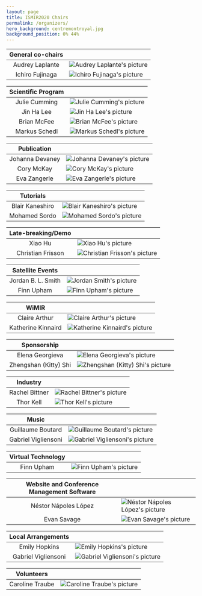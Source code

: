 ```yaml
---
layout: page
title: ISMIR2020 Chairs
permalink: /organizers/
hero_background: centremontroyal.jpg
background_position: 0% 44%
---
```


| General co-chairs  |                                                                                                |
|:------------------:|:-----------------------------------------------------------------------------------------------|
| Audrey Laplante    | ![Audrey Laplante's picture](/assets/img/organizers/audrey_100px.jpg "Audrey Laplante") |
| Ichiro Fujinaga    | ![Ichiro Fujinaga's picture](/assets/img/organizers/ich_100px.jpg "Ichiro Fujinaga") |

| Scientific Program  |                                                                                               |
|:-------------------:|:----------------------------------------------------------------------------------------------|
| Julie Cumming       | ![Julie Cumming's picture](/assets/img/organizers/julie_100px.jpg "Julie Cumming")    |
| Jin Ha Lee          | ![Jin Ha Lee's picture](/assets/img/organizers/jinha_100px.jpg "Jin Ha Lee")        |
| Brian McFee         | ![Brian McFee's picture](/assets/img/organizers/brian_100px.jpg "Brian McFee")        |
| Markus Schedl       | ![Markus Schedl's picture](/assets/img/organizers/markus_100px.jpg "Markus Schedl") |

| Publication      |                                                                                                |
|:----------------:|:-----------------------------------------------------------------------------------------------|
| Johanna Devaney  | ![Johanna Devaney's picture](/assets/img/organizers/johanna_100px.jpg "Johanna Devaney") |
| Cory McKay       | ![Cory McKay's picture](/assets/img/organizers/cory_100px.jpg "Cory McKay")          |
| Eva Zangerle     | ![Eva Zangerle's picture](/assets/img/organizers/eva_100px.jpg "Eva Zangerle")       |

| Tutorials        |                                                                                                  |
|:----------------:|:-------------------------------------------------------------------------------------------------|
| Blair Kaneshiro  | ![Blair Kaneshiro's picture](/assets/img/organizers/blair_100px.jpg "Blair Kaneshiro") |
| Mohamed Sordo    | ![Mohamed Sordo's picture](/assets/img/organizers/mohamed_100px.jpg "Mohamed Sordo")       |

| Late-breaking/Demo  |                                                                                                    |
|:-------------------:|:---------------------------------------------------------------------------------------------------|
| Xiao Hu             | ![Xiao Hu's picture](/assets/img/organizers/xiaoxhu_100px.jpg "Xiao Hu")                 |
| Christian Frisson   | ![Christian Frisson's picture](/assets/img/organizers/christian_100px.jpg "Christian Frisson") |

| Satellite Events    |                                                                                                |
|:-------------------:|:-----------------------------------------------------------------------------------------------|
| Jordan B. L. Smith  | ![Jordan Smith's picture](/assets/img/organizers/jordan_100px.jpg "Jordan B. L. Smith") |
| Finn Upham          | ![Finn Upham's picture](/assets/img/organizers/finn_100px.jpg "Finn Upham")           |

| WiMIR               |                                                                                                            |
|:-------------------:|:-----------------------------------------------------------------------------------------------------------|
| Claire Arthur       | ![Claire Arthur's picture](/assets/img/organizers/claire_100px.jpg "Claire Arthur")              |
| Katherine Kinnaird  | ![Katherine Kinnaird's picture](/assets/img/organizers/katherine_100px.jpg "Katherine Kinnaird") |

| Sponsorship            |                                                                                                                  |
|:----------------------:|:-----------------------------------------------------------------------------------------------------------------|
| Elena Georgieva        | ![Elena Georgieva's picture](/assets/img/organizers/elena_100px.jpg "Elena Georgieva")                 |
| Zhengshan (Kitty) Shi  | ![Zhengshan (Kitty) Shi's picture](/assets/img/organizers/zhengshan_100px.jpg "Zhengshan (Kitty) Shi") |

| Industry        |                                                                                              |
|:---------------:|:---------------------------------------------------------------------------------------------|
| Rachel Bittner  | ![Rachel Bittner's picture](/assets/img/organizers/rachel_100px.jpg "Rachel Bittner") |
| Thor Kell       | ![Thor Kell's picture](/assets/img/organizers/thor_100px.jpg "Thor Kell") |

| Music                |                                                                                                        |
|:--------------------:|:-------------------------------------------------------------------------------------------------------|
| Guillaume Boutard    | ![Guillaume Boutard's picture](/assets/img/organizers/guillaume_100px.jpg "Guillaume Boutard")     |
| Gabriel Vigliensoni  | ![Gabriel Vigliensoni's picture](/assets/img/organizers/gabriel_100px.jpg "Gabriel Vigliensoni") |

| Virtual Technology  |                                                                                      |
|:-------------------:|:-------------------------------------------------------------------------------------|
| Finn Upham          | ![Finn Upham's picture](/assets/img/organizers/finn_100px.jpg "Finn Upham") |

| Website and Conference Management Software  |                                                                                                             |
|:-------------------------------------------:|:------------------------------------------------------------------------------------------------------------|
| Néstor Nápoles López                        | ![Néstor Nápoles López's picture](/assets/img/organizers/nestor_100px.jpg "Néstor Nápoles López") |
| Evan Savage                                 | ![Evan Savage's picture](/assets/img/organizers/evan_savage_100px.jpg "Evan Savage")                      |

| Local Arrangements   |                                                                                                        |
|:--------------------:|:-------------------------------------------------------------------------------------------------------|
| Emily Hopkins        | ![Emily Hopkins's picture](/assets/img/organizers/emily_100px.jpg "Emily Hopkins")             |
| Gabriel Vigliensoni  | ![Gabriel Vigliensoni's picture](/assets/img/organizers/gabriel_100px.jpg "Gabriel Vigliensoni") |

| Volunteers       |                                                                                                |
|:----------------:|:-----------------------------------------------------------------------------------------------|
| Caroline Traube  | ![Caroline Traube's picture](/assets/img/organizers/caroline_100px.jpg "Caroline Traube") |
